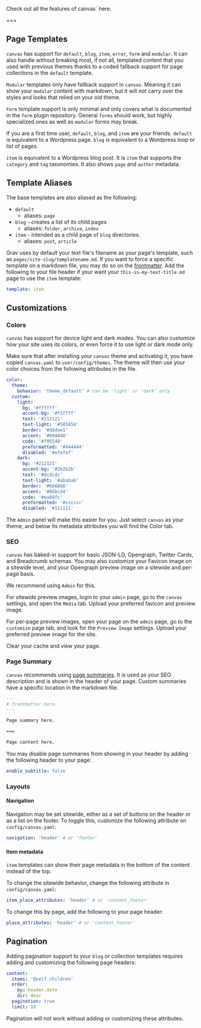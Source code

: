 Check out all the features of canvas` here.

===

## Page Templates

`canvas` has support for `default`, `blog`, `item`, `error`, `form` and `modular`. It can also handle without breaking most, if not all, templated content that you used with previous themes thanks to a coded fallback support for page collections in the `default` template. 

`Modular` templates only have fallback support in `canvas`. Meaning it can show your `modular` content with markdown, but it will not carry over the styles and looks that relied on your old theme.

`Form` template support is only minimal and only covers what is documented in the `form` plugin repository. General `forms` should work, but highly specialized ones as well as `modular` forms may break.

If you are a first time user, `default`, `blog`, and `item` are your friends. `default` is equivalent to a Wordpress page. `blog` is equivalent to a Wordpress loop or list of pages. 

`item` is equivalent to a Wordpress blog post. It is `item` that supports the `category` and `tag` taxonomies. It also shows `page` and `author` metadata.

## Template Aliases

The base templates are also aliased as the following:

+ `default`
    - aliases: `page`
+ `blog` - creates a list of its child pages
    - aliases: `folder`, `archive`, `index`
+ `item` - intended as a child page of `blog` directories.
    - aliases: `post`, `article`

Grav uses by default your text file's filename as your page's template, such as `pages/site-slug/templatename.md`. If you want to force a specific template on a markdown file, you may do so on the [frontmatter](https://learn.getgrav.org/17/content/headers). Add the following to your file header if your want your `this-is-my-text-title.md` page to use the `item` template:

```yaml
template: item
```

## Customizations

### Colors

`canvas` has support for device light and dark modes. You can also customize how your site uses its colors, or even force it to use light or dark mode only.

Make sure that after installing your ``canvas`` theme and activating it, you have copied `canvas.yaml` to `user/config/themes`. The theme will then use your color choices from the following attributes in the file.

```yaml
color:
  theme:
    behavior: 'theme_default' # can be 'light' or 'dark' only
  custom:
    light:
      bg: '#ffffff'
      accent-bg: '#f5f7ff'
      text: '#212121'
      text-light: '#585858'
      border: '#d8dae1'
      accent: '#004d40'
      code: '#795548'
      preformatted: '#444444'
      disabled: '#efefef'
    dark:
      bg: '#212121'
      accent-bg: '#2b2b2b'
      text: '#dcdcdc'
      text-light: '#ababab'
      border: '#666666'
      accent: '#00bcd4'
      code: '#ea80fc'
      preformatted: '#cccccc'
      disabled: '#111111'
```

The `Admin` panel will make this easier for you. Just select `canvas` as your theme, and below its metadata attributes you will find the Color tab.

### SEO

`canvas` has baked-in support for basic JSON-LD, Opengraph, Twitter Cards, and Breadcrumb schemas. You may also customize your Favicon image on a sitewide level, and your Opengraph preview image on a sitewide and per-page basis. 

We recommend using `Admin` for this. 

For sitewide preview images, login to your `admin` page, go to the `canvas` settings, and open the `Media` tab. Upload your preferred favicon and preview image.

For per-page preview images, open your page on the `admin` page, go to the `customize` page tab, and look for the `Preview Image` settings. Upload your preferred preview image for the site.

Clear your cache and view your page.

### Page Summary

`canvas` recommends using [page summaries](https://learn.getgrav.org/17/content/content-pages#summary-size-and-separator). It is used as your SEO description and is shown in the header of your page. Custom summaries have a specific location in the markdown file:

```markdown
---
# frontmatter here.
---

Page summary here.

===

Page content here.

```

You may disable page summaries from showing in your header by adding the following header to your page:

```yaml
enable_subtitle: false
```

### Layouts

#### Navigation

Navigation may be set sitewide, either as a set of buttons on the header or as a list on the footer. To toggle this, customize the following attribute on `config/canvas.yaml`:

```yaml
navigation: 'header' # or 'footer'
```

#### Item metadata

`item` templates can show their page metadata in the bottom of the content instead of the top.

To change the sitewide behavior, change the following attribute in `config/canvas.yaml`:

```yaml
item_place_attributes: 'header' # or 'content_footer'
```

To change this by page, add the following to your page header:

```yaml
place_attributes: 'header' # or 'content_footer'
```

## Pagination

Adding pagination support to your `blog` or collection templates requires adding and customizing the following page headers:

```yaml
content:
  items: '@self.children'
  order:
    by: header.date
    dir: desc
  pagination: true
  limit: 10
```

Pagination will not work without adding or customizing these attributes.